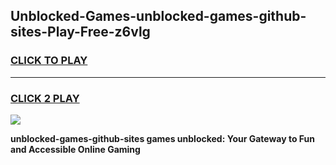 
## Unblocked-Games-unblocked-games-github-sites-Play-Free-z6vlg
<h3>
<a href="https://premium76.site?title=unblocked-games-github-sites&ref=22A">CLICK TO PLAY</a></h3>
<hr>

<h3>
<a href="https://premium76.site?title=unblocked-games-github-sites&ref=22A">CLICK 2 PLAY</a>
  
</h3>

<a href="https://premium76.site?title=unblocked-games-github-sites&ref=22A"><img src="https://clearcache.store/games.png"></a>


**unblocked-games-github-sites games unblocked: Your Gateway to Fun and Accessible Online Gaming**
